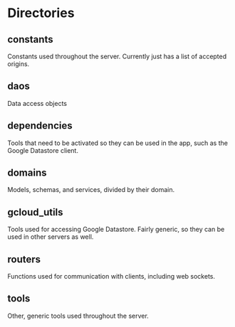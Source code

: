 # Directories

## constants

Constants used throughout the server. Currently just has a list of accepted origins.

## daos

Data access objects

## dependencies

Tools that need to be activated so they can be used in the app, such as the Google Datastore client.

## domains

Models, schemas, and services, divided by their domain.

## gcloud_utils

Tools used for accessing Google Datastore. Fairly generic, so they can be used in other servers as well.

## routers

Functions used for communication with clients, including web sockets.

## tools

Other, generic tools used throughout the server.